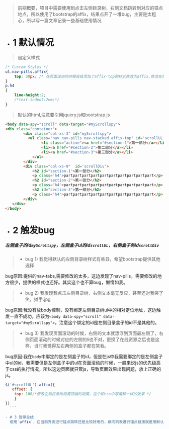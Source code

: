 > 前期概要，项目中需要使用到点击左侧目录树，右侧文档跳转到对应的锚点地点，所以使用了bootstrap的affix，结果点开了一堆bug，主要是太粗心，所以写一篇文章记录一些基础使用情况

- # 1 默认情况

> 自定义样式

```css
/* Custom Styles */
ul.nav-pills.affix{
    top: 30px; /* 在页面滚动的时候会给添加了affix-top的样式修改为affix,修改左侧目录树距离顶端的距离，这个和js中写偏移一样的效果 */
}
p.h4
{
    line-height:2;
    /*text-indent:2em;*/
}
```
> 默认的html,注意要引用jquery.js和bootstrap.js

```html
<body data-spy="scroll" data-target="#myScrollspy">
<div class="container">
        <div class="col-xs-3" id="myScrollspy">
          <ul class='nav nav-pills nav-stacked affix-top' id='scrollUL' data-spy="affix" data-offset-top="125">
                <li class="active"><a href="#section-1">第一部分</a></li>
                <li><a href="#section-2">第二部分</a></li>
                <li><a href="#section-3">第三部分</a></li>
            </ul>
        </div>
        <div class="col-xs-9"  id='scrollDiv'>
            <h2 id="section-1">第一部分</h2>
            <p class='h4'>partpartpartpartpartpartpartpartpartpart</p>
            <h2 id="section-2">第一部分</h2>
            <p class='h4'>partpartpartpartpartpartpartpartpartpart</p>
            <h2 id="section-3">第一部分</h2>
            <p class='h4'>partpartpartpartpartpartpartpartpartpart</p>
        </div>
   </div>
</body>
```

- # 2 触发bug

##### 左侧盒子的id`myScrollspy`，左侧盒子ul的id`scrollUL`，右侧盒子的id`scrollDiv`


   > - bug 1) 我觉得默认的左侧目录树样式有些丑，希望bootstrap提供其他选择

  bug原因:提供的nav-tabs,需要修改的太多，这边发现了nav-pills，需要修改的地方很少，提供的样式也还好。其实这个也不算bug，懒惰如我。

  > - bug 2) 我发现我点击左侧目录树，右侧文本毫无反应，甚至还对我笑了笑，摊手.jpg

  bug原因:我没有放body控制，没有绑定左侧目录树ul中的相对定位地址，这边触发一直不成功，应该为`<body data-spy="scroll" data-target="#myScrollspy">`。注意这个绑定的id是左侧目录盒子的id不是其他的。

  > - bug 3) 我发现页面滚动的时候，右侧的文本就漂浮到页面最左侧了，右侧页面滚动的时候对应的左侧的li也不对，更换了在线资源之后也是这样，当时我觉得左右两侧的盒子都在笑我。

  bug原因:我在`body`中绑定的是左侧盒子的id，但是在js中我需要绑定的是左侧盒子中ul的id，我需要但是左侧盒子中的ul在页面滚动的时候，一般来说js的优先级高于css的执行情况，所以这边页面就只管js，导致页面效果出现问题，放上正确的js。

  ```javascript
  $('#scrollUL').affix({
     offset: {
  	  top: 100/*修改左侧目录树距离顶端的距离，这个和css中写偏移一样的效果 */
  	  }
  })
    ```

- # 3 暂停总结
    使用`affix`，在当前界面进行锚点跳转还是比较好用的，横向列表进行锚点链接就是用默认的`nav`,如果想用纵向的锚点跳转，就添加`nav-stacked`,这在页面使用的时候其实是比较常用的功能，而且`nav`在移动端会自动折叠成一个目录图标，这个默认媒体查询比较友好，在使用bootstrap的时候，用过很多插件，这边总感觉bootstrap只有样式，其实是了解比较少，希望之后用到更多，还有我最近越来越发现很多时候先检查基础问题，再看代码问题，很多都是细节没有注意好，导致bug出现。  
